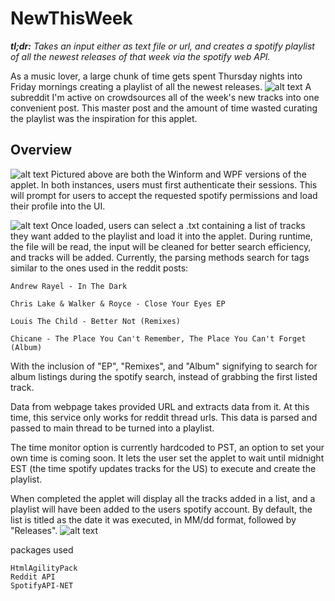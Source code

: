 # NewThisWeek
_**tl;dr:** Takes an input either as text file or url, and creates a spotify playlist of all the newest releases of that week via the spotify web API._

As a music lover, a large chunk of time gets spent Thursday nights into Friday mornings creating a playlist of all the newest releases. 
![alt text](https://i.imgur.com/kgGrNZQ.jpg)
A subreddit I'm active on crowdsources all of the week's new tracks into one convenient post. This master post and the amount of time wasted curating the playlist was the inspiration for this applet. 



## Overview
![alt text](https://i.imgur.com/E0M2xdh.jpg)
Pictured above are both the Winform and WPF versions of the applet. In both instances, users must first authenticate their sessions. This will prompt for users to accept the requested spotify permissions and load their profile into the UI.

![alt text](https://i.imgur.com/4xLtpMN.jpg)
Once loaded, users can select a .txt containing a list of tracks they want added to the playlist and load it into the applet. During runtime, the file will be read, the input will be cleaned for better search efficiency, and tracks will be added. 
Currently, the parsing methods search for tags similar to the ones used in the reddit posts:
```
Andrew Rayel - In The Dark

Chris Lake & Walker & Royce - Close Your Eyes EP

Louis The Child - Better Not (Remixes)

Chicane - The Place You Can't Remember, The Place You Can't Forget (Album)
```
With the inclusion of "EP", "Remixes", and "Album" signifying to search for album listings during the spotify search, instead of grabbing the first listed track. 

Data from webpage takes provided URL and extracts data from it. At this time, this service only works for reddit thread urls. This data is parsed and passed to main thread to be turned into a playlist.

The time monitor option is currently hardcoded to PST, an option to set your own time is coming soon. It lets the user set the applet to wait until midnight EST (the time spotify updates tracks for the US) to execute and create the playlist.

When completed the applet will display all the tracks added in a list, and a playlist will have been added to the users spotify account. By default, the list is titled as the date it was executed, in MM/dd format, followed by "Releases".
![alt text](https://i.imgur.com/xuFJVqp.jpg)

packages used
```
HtmlAgilityPack
Reddit API
SpotifyAPI-NET
```
